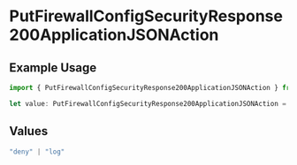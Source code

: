 # PutFirewallConfigSecurityResponse200ApplicationJSONAction

## Example Usage

```typescript
import { PutFirewallConfigSecurityResponse200ApplicationJSONAction } from "@vercel/sdk/models/operations/putfirewallconfig.js";

let value: PutFirewallConfigSecurityResponse200ApplicationJSONAction = "deny";
```

## Values

```typescript
"deny" | "log"
```